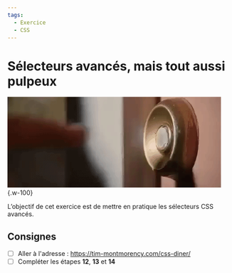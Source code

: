 ```yaml
---
tags: 
  - Exercice
  - CSS
---
```


# Sélecteurs avancés, mais tout aussi pulpeux

![](./pulp2.gif){.w-100}

L’objectif de cet exercice est de mettre en pratique les sélecteurs CSS avancés.

## Consignes

- [ ] Aller à l'adresse : <https://tim-montmorency.com/css-diner/>
- [ ] Compléter les étapes **12**, **13** et **14**